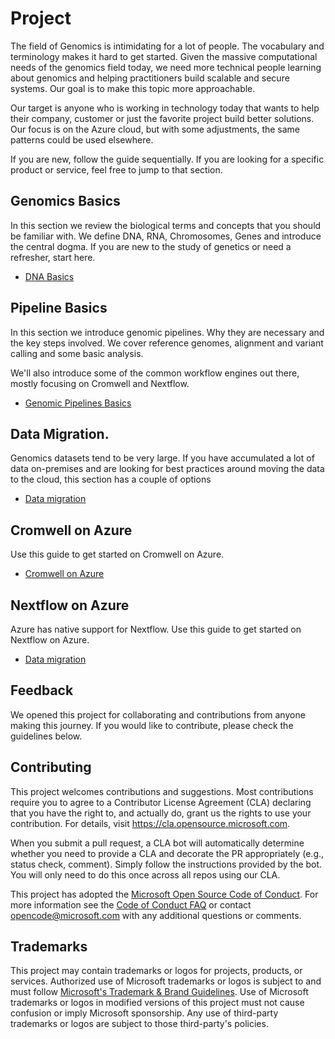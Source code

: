 # Project

The field of Genomics is intimidating for a lot of people. The vocabulary and terminology makes it hard to get started. Given the massive computational needs of the genomics field today, we need more technical people learning about genomics and helping practitioners build scalable and secure systems. Our goal is to make this topic more approachable.

Our target is anyone who is working in technology today that wants to help their company, customer or just the favorite project build better solutions. Our focus is on the Azure cloud, but with some adjustments, the same patterns could be used elsewhere.

If you are new, follow the guide sequentially. If you are looking for a specific product or service, feel free to jump to that section.

## Genomics Basics

In this section we review the biological terms and concepts that you should be familiar with. We define DNA, RNA, Chromosomes, Genes and introduce the central dogma. If you are new to the study of genetics or need a refresher, start here.

- [DNA Basics](../00-Genomics-Basics/dna-basics.md)

## Pipeline Basics

In this section we introduce genomic pipelines. Why they are necessary and the key steps involved. We cover reference genomes, alignment and variant calling and some basic analysis.

We'll also introduce some of the common workflow engines out there, mostly focusing on Cromwell and Nextflow.

- [Genomic Pipelines Basics](../00-Genomics-Basics/pipelines-basics.md)

## Data Migration.

Genomics datasets tend to be very large. If you have accumulated a lot of data on-premises and are looking for best practices around moving the data to the cloud, this section has a couple of options

- [Data migration](../Genomics-Quickstart/01-Data-Migration/README.md)

## Cromwell on Azure

Use this guide to get started on Cromwell on Azure.

- [Cromwell on Azure](../Genomics-Quickstart/02-Cromwell-Azure/README.md)

## Nextflow on Azure

Azure has native support for Nextflow. Use this guide to get started on Nextflow on Azure.

- [Data migration](../Genomics-Quickstart/03-Nextflow-Azure/README.md)


## Feedback

We opened this project for collaborating and contributions from anyone making this journey. If you would like to contribute, please check the guidelines below.


## Contributing

This project welcomes contributions and suggestions.  Most contributions require you to agree to a
Contributor License Agreement (CLA) declaring that you have the right to, and actually do, grant us
the rights to use your contribution. For details, visit https://cla.opensource.microsoft.com.

When you submit a pull request, a CLA bot will automatically determine whether you need to provide
a CLA and decorate the PR appropriately (e.g., status check, comment). Simply follow the instructions
provided by the bot. You will only need to do this once across all repos using our CLA.

This project has adopted the [Microsoft Open Source Code of Conduct](https://opensource.microsoft.com/codeofconduct/).
For more information see the [Code of Conduct FAQ](https://opensource.microsoft.com/codeofconduct/faq/) or
contact [opencode@microsoft.com](mailto:opencode@microsoft.com) with any additional questions or comments.

## Trademarks

This project may contain trademarks or logos for projects, products, or services. Authorized use of Microsoft 
trademarks or logos is subject to and must follow 
[Microsoft's Trademark & Brand Guidelines](https://www.microsoft.com/en-us/legal/intellectualproperty/trademarks/usage/general).
Use of Microsoft trademarks or logos in modified versions of this project must not cause confusion or imply Microsoft sponsorship.
Any use of third-party trademarks or logos are subject to those third-party's policies.
